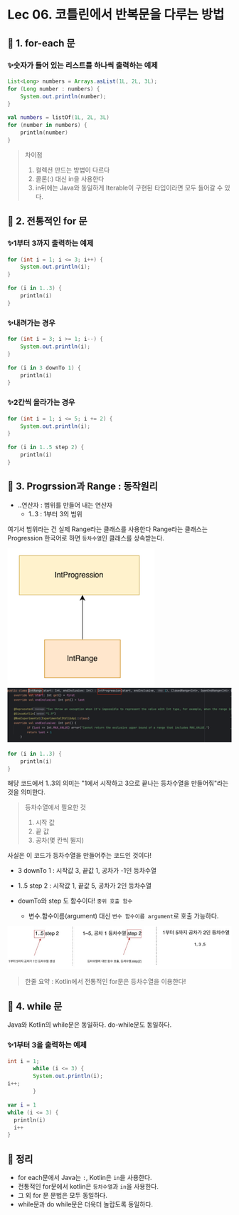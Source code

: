 # Lec 06. 코틀린에서 반복문을 다루는 방법

## 📌 1. for-each 문

### ✨숫자가 들어 있는 리스트를 하나씩 출력하는 예제

```java
List<Long> numbers = Arrays.asList(1L, 2L, 3L);
for (Long number : numbers) {
    System.out.println(number);
}
```
```kotlin
val numbers = listOf(1L, 2L, 3L)
for (number in numbers) {
    println(number)
}
```
> 차이점
> 1. 컬렉션 만드는 방법이 다르다
> 2. 콜론(:) 대신 in을 사용한다
> 3. in뒤에는 Java와 동일하게 Iterable이 구현된 타입이라면 모두 들어갈 수 있다. 

## 📌 2. 전통적인 for 문

### ✨1부터 3까지 출력하는 예제
```java
for (int i = 1; i <= 3; i++) {
    System.out.println(i);
}
```
```kotlin
for (i in 1..3) {
    println(i)
}
```

### ✨내려가는 경우
```java
for (int i = 3; i >= 1; i--) {
    System.out.println(i);
}
```
```kotlin
for (i in 3 downTo 1) {
    println(i)
}
```
### ✨2칸씩 올라가는 경우 
```java
for (int i = 1; i <= 5; i += 2) {
    System.out.println(i);
}
```
```kotlin
for (i in 1..5 step 2) {
    println(i)
}
```
## 📌 3. Progrssion과 Range : 동작원리
- ..연산자 : 범위를 만들어 내는 연산자
  - 1..3 : 1부터 3의 범위

여기서 범위라는 건 실제 Range라는 클래스를 사용한다
Range라는 클래스는 Progression 한국어로 하면 `등차수열`인 클래스를 상속받는다.

![intRangeintProgression.png](./images/intRangeintProgression.png)
![heredity.png](./images/heredity.png)

```kotlin
for (i in 1..3) {
    println(i)
}
```
해당 코드에서 1..3의 의미는 "1에서 시작하고 3으로 끝나는 등차수열을 만들어줘"라는 것을 의미한다.  
> 등차수열에서 필요한 것
> 1. 시작 값
> 2. 끝 값
> 3. 공차(몇 칸씩 뛸지)

사실은 이 코드가 등차수열을 만들어주는 코드인 것이다!

- 3 downTo 1 : 시작값 3, 끝값 1, 공차가 -1인 등차수열
- 1..5 step 2 : 시작값 1, 끝값 5, 공차가 2인 등차수열

- downTo와 step 도 함수이다! `중위 호출 함수`
  - 변수.함수이름(argument) 대신 `변수 함수이름 argument`로 호출 가능하다.

![progression.png](./images/progression.png)

> 한줄 요약 : Kotlin에서 전통적인 for문은 등차수열을 이용한다!

## 📌 4. while 문

Java와 Kotlin의 while문은 동일하다. do-while문도 동일하다.

### ✨1부터 3을 출력하는 예제
```java
int i = 1;
        while (i <= 3) {
        System.out.println(i);
i++;
        }
```
```kotlin
var i = 1
while (i <= 3) {
  println(i)
  i++
}
```

## 📌 정리

- for each문에서 Java는 `:`, Kotlin은 `in`을 사용한다.
- 전통적인 for문에서 kotlin은 `등차수열`과  `in`을 사용한다.
- 그 외 for 문 문법은 모두 동일하다.
- while문과 do while문은 더욱더 놀랍도록 동일하다.